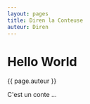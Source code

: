 ```yaml
---
layout: pages
title: Diren la Conteuse
auteur: Diren
---
```


# Hello World

{{ page.auteur }}

C'est un conte ...
